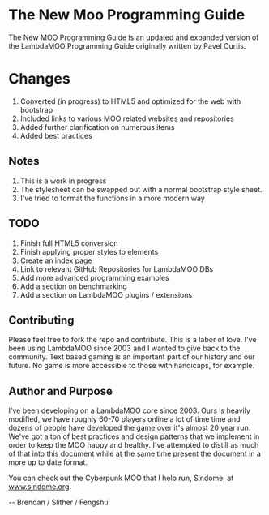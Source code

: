 # The New Moo Programming Guide
The New MOO Programming Guide is an updated and expanded version of the LambdaMOO Programming Guide originally written by Pavel Curtis.

# Changes
1. Converted (in progress) to HTML5 and optimized for the web with bootstrap
2. Included links to various MOO related websites and repositories
3. Added further clarification on numerous items
4. Added best practices

## Notes
1. This is a work in progress
2. The stylesheet can be swapped out with a normal bootstrap style sheet.
3. I've tried to format the functions in a more modern way

## TODO
1. Finish full HTML5 conversion
2. Finish applying proper styles to elements
3. Create an index page
4. Link to relevant GitHub Repositories for LambdaMOO DBs
5. Add more advanced programming examples
6. Add a section on benchmarking
7. Add a section on LambdaMOO plugins / extensions

## Contributing
Please feel free to fork the repo and contribute.  This is a labor of love.  I've been using LambdaMOO since 2003 and I wanted to give back to the community.  Text based gaming is an important part of our history and our future.  No game is more accessible to those with handicaps, for example.

## Author and Purpose
I've been developing on a LambdaMOO core since 2003.  Ours is heavily modified, we have roughly 60-70 players online a lot of time time and dozens of people have developed the game over it's almost 20 year run.  We've got a ton of best practices and design patterns that we implement in order to keep the MOO happy and healthy.  I've attempted to distill as much of that into this document while at the same time present the document in a more up to date format.

You can check out the Cyberpunk MOO that I help run, Sindome, at www.sindome.org.

-- Brendan / Slither / Fengshui